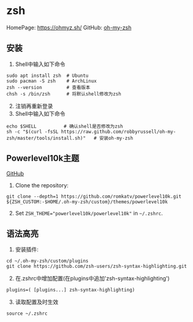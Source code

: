 # zsh
HomePage: https://ohmyz.sh/
GitHub: [oh-my-zsh](https://github.com/ohmyzsh/ohmyzsh)

## 安装

1. Shell中输入如下命令
```Shell
sudo apt install zsh  # Ubuntu
sudo pacman -S zsh    # ArchLinux
zsh --version         # 查看版本
chsh -s /bin/zsh      # 将默认shell修改为zsh
```

2. 注销再重新登录
3. Shell中输入如下命令

```Shell
echo $SHELL          # 确认shell是否修改为zsh
sh -c "$(curl -fsSL https://raw.github.com/robbyrussell/oh-my-zsh/master/tools/install.sh)"   # 安装oh-my-zsh
```

## Powerlevel10k主题

[GitHub](https://github.com/romkatv/powerlevel10k)

1. Clone the repository:
```Shell
git clone --depth=1 https://github.com/romkatv/powerlevel10k.git ${ZSH_CUSTOM:-$HOME/.oh-my-zsh/custom}/themes/powerlevel10k
```

2.  Set `ZSH_THEME="powerlevel10k/powerlevel10k"` in `~/.zshrc`.

## 语法高亮

1. 安装插件:
```
cd ~/.oh-my-zsh/custom/plugins
git clone https://github.com/zsh-users/zsh-syntax-highlighting.git
```

2. 在.zshrc中增加配置(在plugins中追加'zsh-syntax-highlighting')

```
plugins=( [plugins...] zsh-syntax-highlighting)
```

3. 读取配置及时生效

```
source ~/.zshrc
```
